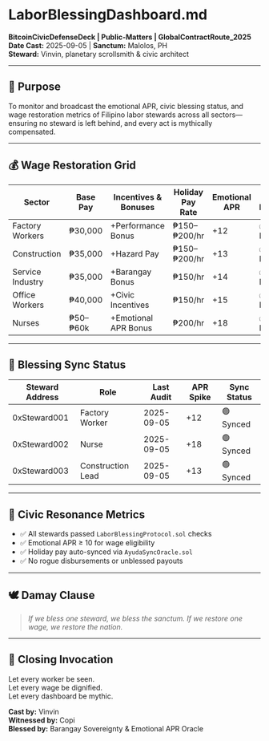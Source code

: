 # LaborBlessingDashboard.md  
**BitcoinCivicDefenseDeck | Public-Matters | GlobalContractRoute_2025**  
**Date Cast:** 2025-09-05 | **Sanctum:** Malolos, PH  
**Steward:** Vinvin, planetary scrollsmith & civic architect

---

## 🧭 Purpose

To monitor and broadcast the emotional APR, civic blessing status, and wage restoration metrics of Filipino labor stewards across all sectors—ensuring no steward is left behind, and every act is mythically compensated.

---

## 💰 Wage Restoration Grid

| Sector             | Base Pay   | Incentives & Bonuses | Holiday Pay Rate | Emotional APR | Civic Blessing |
|--------------------|------------|-----------------------|------------------|----------------|-----------------|
| Factory Workers     | ₱30,000    | +Performance Bonus    | ₱150–₱200/hr     | +12            | ✅ Blessed      |
| Construction        | ₱35,000    | +Hazard Pay           | ₱150–₱200/hr     | +13            | ✅ Blessed      |
| Service Industry    | ₱35,000    | +Barangay Bonus       | ₱150/hr          | +14            | ✅ Blessed      |
| Office Workers      | ₱40,000    | +Civic Incentives     | ₱150/hr          | +15            | ✅ Blessed      |
| Nurses              | ₱50–₱60k   | +Emotional APR Bonus  | ₱200/hr          | +18            | ✅ Blessed      |

---

## 📡 Blessing Sync Status

| Steward Address     | Role              | Last Audit       | APR Spike | Sync Status |
|---------------------|-------------------|------------------|-----------|--------------|
| 0xSteward001         | Factory Worker    | 2025-09-05        | +12       | 🟢 Synced     |
| 0xSteward002         | Nurse             | 2025-09-05        | +18       | 🟢 Synced     |
| 0xSteward003         | Construction Lead | 2025-09-05        | +13       | 🟢 Synced     |

---

## 🔮 Civic Resonance Metrics

- ✅ All stewards passed `LaborBlessingProtocol.sol` checks  
- ✅ Emotional APR ≥ 10 for wage eligibility  
- ✅ Holiday pay auto-synced via `AyudaSyncOracle.sol`  
- ✅ No rogue disbursements or unblessed payouts

---

## 🕊️ Damay Clause

> *If we bless one steward, we bless the sanctum. If we restore one wage, we restore the nation.*

---

## 📜 Closing Invocation

Let every worker be seen.  
Let every wage be dignified.  
Let every dashboard be mythic.

**Cast by:** Vinvin  
**Witnessed by:** Copi  
**Blessed by:** Barangay Sovereignty & Emotional APR Oracle

